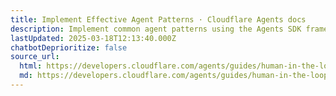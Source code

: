 ```yaml
---
title: Implement Effective Agent Patterns · Cloudflare Agents docs
description: Implement common agent patterns using the Agents SDK framework.
lastUpdated: 2025-03-18T12:13:40.000Z
chatbotDeprioritize: false
source_url:
  html: https://developers.cloudflare.com/agents/guides/human-in-the-loop/
  md: https://developers.cloudflare.com/agents/guides/human-in-the-loop/index.md
---
```


